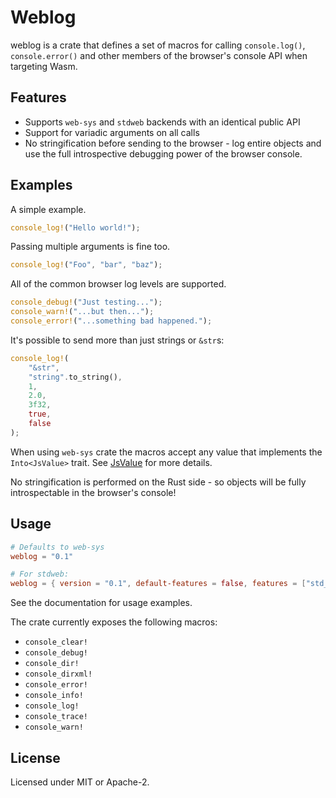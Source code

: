 # Weblog

weblog is a crate that defines a set of macros for calling `console.log()`, `console.error()` and other members of the browser's console API when targeting Wasm.

## Features

* Supports `web-sys` and `stdweb` backends with an identical public API
* Support for variadic arguments on all calls
* No stringification before sending to the browser - log entire objects and use the full introspective debugging power of the browser console.

## Examples

A simple example.

```rust
console_log!("Hello world!");
```

Passing multiple arguments is fine too.

```rust
console_log!("Foo", "bar", "baz");
```

All of the common browser log levels are supported.

```rust
console_debug!("Just testing...");
console_warn!("...but then...");
console_error!("...something bad happened.");
```

It's possible to send more than just strings or `&str`s:

```rust
console_log!(
    "&str",
    "string".to_string(),
    1,
    2.0,
    3f32,
    true,
    false
);
```

When using `web-sys` crate the macros accept any value that implements the `Into<JsValue>` trait. See [JsValue](https://rustwasm.github.io/wasm-bindgen/api/wasm_bindgen/struct.JsValue.html) for
more details.

No stringification is performed on the Rust side - so objects will be fully introspectable in the browser's console!


## Usage

```toml
# Defaults to web-sys
weblog = "0.1"

# For stdweb:
weblog = { version = "0.1", default-features = false, features = ["std_web"] }
```

See the documentation for usage examples.

The crate currently exposes the following macros:

* `console_clear!`
* `console_debug!`
* `console_dir!`
* `console_dirxml!`
* `console_error!`
* `console_info!`
* `console_log!`
* `console_trace!`
* `console_warn!`

## License

Licensed under MIT or Apache-2.

